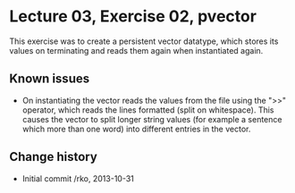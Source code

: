 Lecture 03, Exercise 02, pvector
================================

This exercise was to create a persistent vector datatype, which stores its
values on terminating and reads them again when instantiated again.


Known issues
------------

* On instantiating the vector reads the values from the file using the ">>" operator,
  which reads the lines formatted (split on whitespace). This causes the vector to split
  longer string values (for example a sentence which more than one word) into different
  entries in the vector.


Change history
--------------

* Initial commit /rko, 2013-10-31

